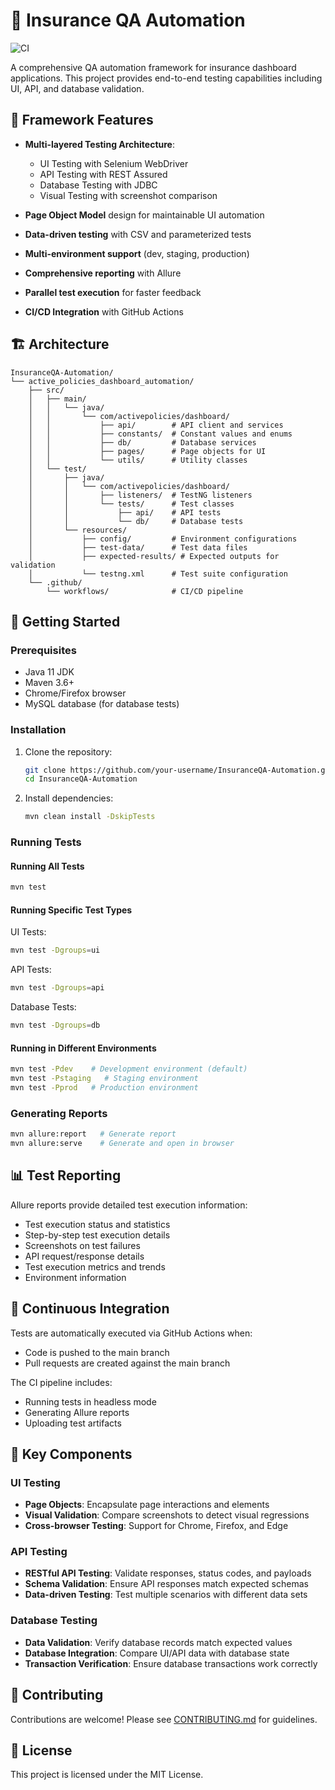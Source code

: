 # 🧪 Insurance QA Automation

![CI](https://github.com/your-username/InsuranceQA-Automation/actions/workflows/ci.yml/badge.svg)

A comprehensive QA automation framework for insurance dashboard applications. This project provides end-to-end testing capabilities including UI, API, and database validation.

## 🌟 Framework Features

- **Multi-layered Testing Architecture**:
  - UI Testing with Selenium WebDriver
  - API Testing with REST Assured
  - Database Testing with JDBC
  - Visual Testing with screenshot comparison

- **Page Object Model** design for maintainable UI automation
- **Data-driven testing** with CSV and parameterized tests
- **Multi-environment support** (dev, staging, production)
- **Comprehensive reporting** with Allure
- **Parallel test execution** for faster feedback
- **CI/CD Integration** with GitHub Actions

## 🏗️ Architecture

```
InsuranceQA-Automation/
└── active_policies_dashboard_automation/
    ├── src/
    │   ├── main/
    │   │   └── java/
    │   │       └── com/activepolicies/dashboard/
    │   │           ├── api/        # API client and services
    │   │           ├── constants/  # Constant values and enums
    │   │           ├── db/         # Database services
    │   │           ├── pages/      # Page objects for UI
    │   │           └── utils/      # Utility classes
    │   └── test/
    │       ├── java/
    │       │   └── com/activepolicies/dashboard/
    │       │       ├── listeners/  # TestNG listeners
    │       │       └── tests/      # Test classes
    │       │           ├── api/    # API tests
    │       │           └── db/     # Database tests
    │       └── resources/
    │           ├── config/         # Environment configurations
    │           ├── test-data/      # Test data files
    │           ├── expected-results/ # Expected outputs for validation
    │           └── testng.xml      # Test suite configuration
    └── .github/
        └── workflows/              # CI/CD pipeline
```

## 🚀 Getting Started

### Prerequisites

- Java 11 JDK
- Maven 3.6+
- Chrome/Firefox browser
- MySQL database (for database tests)

### Installation

1. Clone the repository:
   ```bash
   git clone https://github.com/your-username/InsuranceQA-Automation.git
   cd InsuranceQA-Automation
   ```

2. Install dependencies:
   ```bash
   mvn clean install -DskipTests
   ```

### Running Tests

#### Running All Tests

```bash
mvn test
```

#### Running Specific Test Types

UI Tests:
```bash
mvn test -Dgroups=ui
```

API Tests:
```bash
mvn test -Dgroups=api
```

Database Tests:
```bash
mvn test -Dgroups=db
```

#### Running in Different Environments

```bash
mvn test -Pdev    # Development environment (default)
mvn test -Pstaging   # Staging environment
mvn test -Pprod   # Production environment
```

### Generating Reports

```bash
mvn allure:report   # Generate report
mvn allure:serve    # Generate and open in browser
```

## 📊 Test Reporting

Allure reports provide detailed test execution information:

- Test execution status and statistics
- Step-by-step test execution details
- Screenshots on test failures
- API request/response details
- Test execution metrics and trends
- Environment information

## 🔄 Continuous Integration

Tests are automatically executed via GitHub Actions when:
- Code is pushed to the main branch
- Pull requests are created against the main branch

The CI pipeline includes:
- Running tests in headless mode
- Generating Allure reports
- Uploading test artifacts

## 🧩 Key Components

### UI Testing

- **Page Objects**: Encapsulate page interactions and elements
- **Visual Validation**: Compare screenshots to detect visual regressions
- **Cross-browser Testing**: Support for Chrome, Firefox, and Edge

### API Testing

- **RESTful API Testing**: Validate responses, status codes, and payloads
- **Schema Validation**: Ensure API responses match expected schemas
- **Data-driven Testing**: Test multiple scenarios with different data sets

### Database Testing

- **Data Validation**: Verify database records match expected values
- **Database Integration**: Compare UI/API data with database state
- **Transaction Verification**: Ensure database transactions work correctly

## 🤝 Contributing

Contributions are welcome! Please see [CONTRIBUTING.md](active_policies_dashboard_automation/CONTRIBUTING.md) for guidelines.

## 📝 License

This project is licensed under the MIT License.
